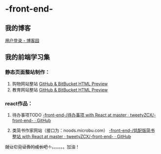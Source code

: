 # -front-end-
## 我的博客
[用户登录 - 博客园](https://home.cnblogs.com/u/endymion/)

## 我的前端学习集
### 静态页面整站制作：
1. 购物网站整站
[GitHub & BitBucket HTML Preview](https://htmlpreview.github.io/?https://github.com/tweetyZCX/-front-end-/blob/master/%E8%B4%AD%E7%89%A9%E7%BD%91%E7%AB%99%E6%95%B4%E7%AB%99/index.html)
2. 教育网站整站
[GitHub & BitBucket HTML Preview](https://htmlpreview.github.io/?https://github.com/tweetyZCX/-front-end-/blob/master/HTMLCSS%E5%AE%9E%E6%88%98/HTMLCSS%E5%AE%9E%E6%88%98.html)

### react作品：
1. 待办事项TODO
[-front-end-/待办事项 with React at master · tweetyZCX/-front-end- · GitHub](https://github.com/tweetyZCX/-front-end-/tree/master/%E5%BE%85%E5%8A%9E%E4%BA%8B%E9%A1%B9%20with%20React)

2. 类简书作家网站（接口为：noods.microbu.com）
[-front-end-/低配版简书整站 with React at master · tweetyZCX/-front-end- · GitHub](https://github.com/tweetyZCX/-front-end-/tree/master/%E4%BD%8E%E9%85%8D%E7%89%88%E7%AE%80%E4%B9%A6%E6%95%B4%E7%AB%99%20with%20React)

~~就让它见证吾的成长吧！~~。。。。。。加油！
